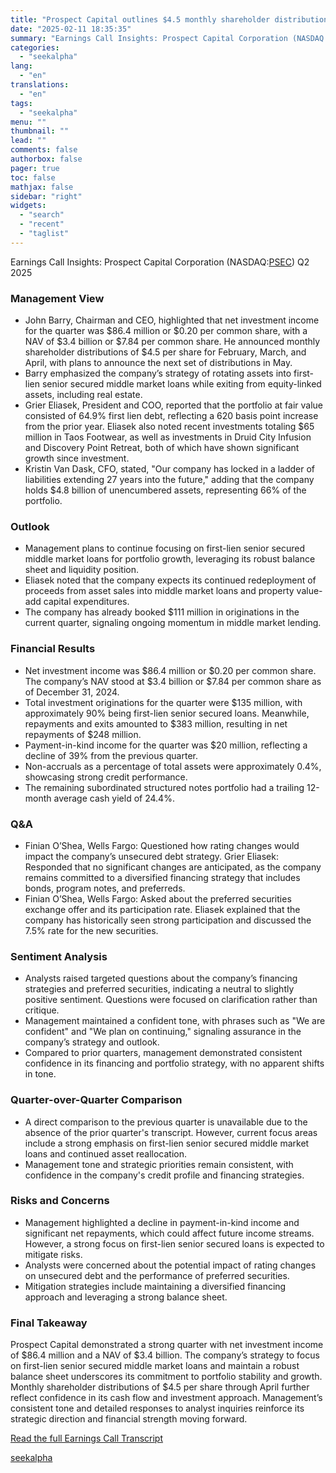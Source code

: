 ```yaml
---
title: "Prospect Capital outlines $4.5 monthly shareholder distributions through April 2025"
date: "2025-02-11 18:35:35"
summary: "Earnings Call Insights: Prospect Capital Corporation (NASDAQ:PSEC) Q2 2025 Management View John Barry, Chairman and CEO, highlighted that net investment income for the quarter was $86.4 million or $0.20 per common share, with a NAV of $3.4 billion or $7.84 per common share. He announced monthly shareholder distributions of $4.5..."
categories:
  - "seekalpha"
lang:
  - "en"
translations:
  - "en"
tags:
  - "seekalpha"
menu: ""
thumbnail: ""
lead: ""
comments: false
authorbox: false
pager: true
toc: false
mathjax: false
sidebar: "right"
widgets:
  - "search"
  - "recent"
  - "taglist"
---
```


Earnings Call Insights: Prospect Capital Corporation (NASDAQ:[PSEC](https://seekingalpha.com/symbol/PSEC "Prospect Capital Corporation")) Q2 2025

### Management View

* John Barry, Chairman and CEO, highlighted that net investment income for the quarter was $86.4 million or $0.20 per common share, with a NAV of $3.4 billion or $7.84 per common share. He announced monthly shareholder distributions of $4.5 per share for February, March, and April, with plans to announce the next set of distributions in May.
* Barry emphasized the company’s strategy of rotating assets into first-lien senior secured middle market loans while exiting from equity-linked assets, including real estate.
* Grier Eliasek, President and COO, reported that the portfolio at fair value consisted of 64.9% first lien debt, reflecting a 620 basis point increase from the prior year. Eliasek also noted recent investments totaling $65 million in Taos Footwear, as well as investments in Druid City Infusion and Discovery Point Retreat, both of which have shown significant growth since investment.
* Kristin Van Dask, CFO, stated, "Our company has locked in a ladder of liabilities extending 27 years into the future," adding that the company holds $4.8 billion of unencumbered assets, representing 66% of the portfolio.

### Outlook

* Management plans to continue focusing on first-lien senior secured middle market loans for portfolio growth, leveraging its robust balance sheet and liquidity position.
* Eliasek noted that the company expects its continued redeployment of proceeds from asset sales into middle market loans and property value-add capital expenditures.
* The company has already booked $111 million in originations in the current quarter, signaling ongoing momentum in middle market lending.

### Financial Results

* Net investment income was $86.4 million or $0.20 per common share. The company’s NAV stood at $3.4 billion or $7.84 per common share as of December 31, 2024.
* Total investment originations for the quarter were $135 million, with approximately 90% being first-lien senior secured loans. Meanwhile, repayments and exits amounted to $383 million, resulting in net repayments of $248 million.
* Payment-in-kind income for the quarter was $20 million, reflecting a decline of 39% from the previous quarter.
* Non-accruals as a percentage of total assets were approximately 0.4%, showcasing strong credit performance.
* The remaining subordinated structured notes portfolio had a trailing 12-month average cash yield of 24.4%.

### Q&A

* Finian O’Shea, Wells Fargo: Questioned how rating changes would impact the company’s unsecured debt strategy. Grier Eliasek: Responded that no significant changes are anticipated, as the company remains committed to a diversified financing strategy that includes bonds, program notes, and preferreds.
* Finian O’Shea, Wells Fargo: Asked about the preferred securities exchange offer and its participation rate. Eliasek explained that the company has historically seen strong participation and discussed the 7.5% rate for the new securities.

### Sentiment Analysis

* Analysts raised targeted questions about the company’s financing strategies and preferred securities, indicating a neutral to slightly positive sentiment. Questions were focused on clarification rather than critique.
* Management maintained a confident tone, with phrases such as "We are confident" and "We plan on continuing," signaling assurance in the company’s strategy and outlook.
* Compared to prior quarters, management demonstrated consistent confidence in its financing and portfolio strategy, with no apparent shifts in tone.

### Quarter-over-Quarter Comparison

* A direct comparison to the previous quarter is unavailable due to the absence of the prior quarter's transcript. However, current focus areas include a strong emphasis on first-lien senior secured middle market loans and continued asset reallocation.
* Management tone and strategic priorities remain consistent, with confidence in the company's credit profile and financing strategies.

### Risks and Concerns

* Management highlighted a decline in payment-in-kind income and significant net repayments, which could affect future income streams. However, a strong focus on first-lien senior secured loans is expected to mitigate risks.
* Analysts were concerned about the potential impact of rating changes on unsecured debt and the performance of preferred securities.
* Mitigation strategies include maintaining a diversified financing approach and leveraging a strong balance sheet.

### Final Takeaway

Prospect Capital demonstrated a strong quarter with net investment income of $86.4 million and a NAV of $3.4 billion. The company’s strategy to focus on first-lien senior secured middle market loans and maintain a robust balance sheet underscores its commitment to portfolio stability and growth. Monthly shareholder distributions of $4.5 per share through April further reflect confidence in its cash flow and investment approach. Management’s consistent tone and detailed responses to analyst inquiries reinforce its strategic direction and financial strength moving forward.

[Read the full Earnings Call Transcript](https://seekingalpha.com/symbol/PSEC/earnings/transcripts)

[seekalpha](https://seekingalpha.com/news/4406175-prospect-capital-outlines-4_5-monthly-shareholder-distributions-through-april-2025)
